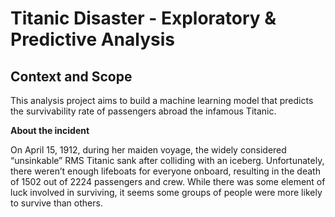 # Titanic Disaster - Exploratory & Predictive Analysis

## Context and Scope

This analysis project aims to build a machine learning model that predicts the survivability rate of passengers abroad the infamous Titanic.

<b>About the incident</b>

On April 15, 1912, during her maiden voyage, the widely considered “unsinkable” RMS Titanic sank after colliding with an iceberg. Unfortunately, there weren’t enough lifeboats for everyone onboard, resulting in the death of 1502 out of 2224 passengers and crew.
While there was some element of luck involved in surviving, it seems some groups of people were more likely to survive than others.
